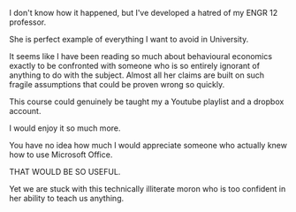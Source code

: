 I don't know how it happened, but I've developed a hatred of my ENGR 12 professor. 

She is perfect example of everything I want to avoid in University.

It seems like I have been reading so much about behavioural economics exactly to be confronted with someone who is so entirely ignorant of anything to do with the subject.
Almost all her claims are built on such fragile assumptions that could be proven wrong so quickly.

This course could genuinely be taught my a Youtube playlist and a dropbox account. 

I would enjoy it so much more.

You have no idea how much I would appreciate someone who actually knew how to use Microsoft Office. 

THAT WOULD BE SO USEFUL.

Yet we are stuck with this technically illiterate moron who is too confident in her ability to teach us anything.